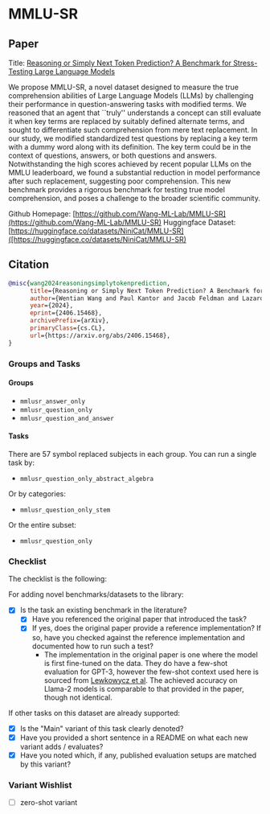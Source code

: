 # MMLU-SR

## Paper
Title: [Reasoning or Simply Next Token Prediction? A Benchmark for Stress-Testing Large Language Models](https://arxiv.org/abs/2406.15468v1)


We propose MMLU-SR, a novel dataset designed to measure the true comprehension abilities of Large Language Models (LLMs) by challenging their performance in question-answering tasks with modified terms. We reasoned that an agent that ``truly'' understands a concept can still evaluate it when key terms are replaced by suitably defined alternate terms, and sought to differentiate such comprehension from mere text replacement. In our study, we modified standardized test questions by replacing a key term with a dummy word along with its definition. The key term could be in the context of questions, answers, or both questions and answers.
Notwithstanding the high scores achieved by recent popular LLMs on the MMLU leaderboard, we found a substantial reduction in model performance after such replacement, suggesting poor comprehension. This new benchmark provides a rigorous benchmark for testing true model comprehension, and poses a challenge to the broader scientific community.

Github Homepage: [https://github.com/Wang-ML-Lab/MMLU-SR](https://github.com/Wang-ML-Lab/MMLU-SR)
Huggingface Dataset: [https://huggingface.co/datasets/NiniCat/MMLU-SR]([https://huggingface.co/datasets/NiniCat/MMLU-SR)


## Citation
```bib
@misc{wang2024reasoningsimplytokenprediction,
      title={Reasoning or Simply Next Token Prediction? A Benchmark for Stress-Testing Large Language Models}, 
      author={Wentian Wang and Paul Kantor and Jacob Feldman and Lazaros Gallos and Hao Wang},
      year={2024},
      eprint={2406.15468},
      archivePrefix={arXiv},
      primaryClass={cs.CL},
      url={https://arxiv.org/abs/2406.15468}, 
}
```

### Groups and Tasks

#### Groups

- `mmlusr_answer_only`
- `mmlusr_question_only`
- `mmlusr_question_and_answer`

#### Tasks

There are 57 symbol replaced subjects in each group. You can run a single task by:

* `mmlusr_question_only_abstract_algebra`

Or by categories:

* `mmlusr_question_only_stem `

Or the entire subset:

* `mmlusr_question_only`

### Checklist

The checklist is the following:

For adding novel benchmarks/datasets to the library:
* [x] Is the task an existing benchmark in the literature?
  * [x] Have you referenced the original paper that introduced the task?
  * [x] If yes, does the original paper provide a reference implementation? If so, have you checked against the reference implementation and documented how to run such a test?
    * The implementation in the original paper is one where the model is first fine-tuned on the data. They do have a few-shot evaluation for GPT-3, however the few-shot context used here is sourced from [Lewkowycz et al](https://arxiv.org/abs/2206.14858). The achieved accuracy on Llama-2 models is comparable to that provided in the paper, though not identical.


If other tasks on this dataset are already supported:
* [x] Is the "Main" variant of this task clearly denoted?
* [x] Have you provided a short sentence in a README on what each new variant adds / evaluates?
* [x] Have you noted which, if any, published evaluation setups are matched by this variant?

### Variant Wishlist

- [ ] zero-shot variant
